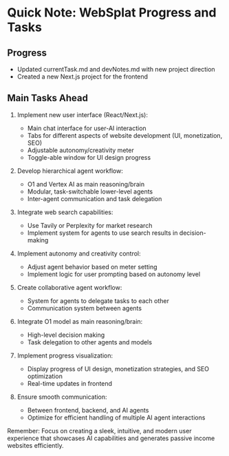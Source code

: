 # Quick Note: WebSplat Progress and Tasks

## Progress
- Updated currentTask.md and devNotes.md with new project direction
- Created a new Next.js project for the frontend

## Main Tasks Ahead
1. Implement new user interface (React/Next.js):
   - Main chat interface for user-AI interaction
   - Tabs for different aspects of website development (UI, monetization, SEO)
   - Adjustable autonomy/creativity meter
   - Toggle-able window for UI design progress

2. Develop hierarchical agent workflow:
   - O1 and Vertex AI as main reasoning/brain
   - Modular, task-switchable lower-level agents
   - Inter-agent communication and task delegation

3. Integrate web search capabilities:
   - Use Tavily or Perplexity for market research
   - Implement system for agents to use search results in decision-making

4. Implement autonomy and creativity control:
   - Adjust agent behavior based on meter setting
   - Implement logic for user prompting based on autonomy level

5. Create collaborative agent workflow:
   - System for agents to delegate tasks to each other
   - Communication system between agents

6. Integrate O1 model as main reasoning/brain:
   - High-level decision making
   - Task delegation to other agents and models

7. Implement progress visualization:
   - Display progress of UI design, monetization strategies, and SEO optimization
   - Real-time updates in frontend

8. Ensure smooth communication:
   - Between frontend, backend, and AI agents
   - Optimize for efficient handling of multiple AI agent interactions

Remember: Focus on creating a sleek, intuitive, and modern user experience that showcases AI capabilities and generates passive income websites efficiently.